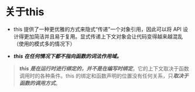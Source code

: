 # 关于this

- this 提供了一种更优雅的方式来隐式“传递”一个对象引用，因此可以将 API 设计得更加简洁并且易于复用。显式传递上下文对象会让代码变得越来越混乱（使用的模式多的情况下）


- ***this 在任何情况下都不指向函数的词法作用域。***

> ***this 是在运行时进行绑定的，并不是在编写时绑定***，它的上下文取决于函数调用时的各种条件。this 的绑定和函数声明的位置没有任何关系，只***取决于函数的调用方式***。